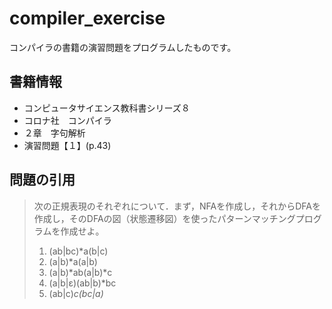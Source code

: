 # compiler_exercise

コンパイラの書籍の演習問題をプログラムしたものです。

## 書籍情報
* コンピュータサイエンス教科書シリーズ８
* コロナ社　コンパイラ
* ２章　字句解析
* 演習問題【１】(p.43)

## 問題の引用

> 次の正規表現のそれぞれについて．まず，NFAを作成し，それからDFAを作成し，そのDFAの図（状態遷移図）を使ったパターンマッチングプログラムを作成せよ。
> 
> 1. (ab|bc)*a(b|c)
> 1. (a|b)*a(a|b)
> 1. (a|b)*ab(a|b)*c
> 1. (a|b|ε)(ab|b)*bc
> 1. (ab|c)*c(bc|a)*
